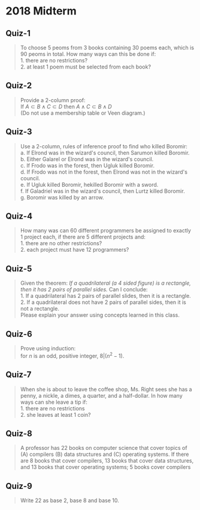 # 2018 Midterm

## Quiz-1

> To choose 5 peoms from 3 books containing 30 poems each, which is 90 peoms 
    in total. How many ways can this be done if:<br>
    1. there are no restrictions?<br>
    2. at least 1 poem must be selected from each book?


## Quiz-2

> Provide a 2-column proof:<br>
    If $A\subset B\land C\subset D$ then $A\land C \subset B\land D$<br>
    (Do not use a membership table or Veen diagram.)


## Quiz-3

> Use a 2-column, rules of inference proof to find who killed Boromir:<br>
    a. If Elrond was in the wizard's council, then Sarumon killed Boromir.<br>
    b. Either Galarel or Elrond was in the wizard's council.<br>
    c. If Frodo was in the forest, then Ugluk killed Boromir.<br>
    d. If Frodo was not in the forest, then Elrond was not in the wizard's council.<br>
    e. If Ugluk killed Boromir, hekilled Boromir with a sword.<br>
    f. If Galadriel was in the wizard's council, then Lurtz killed Boromir.<br>
    g. Boromir was killed by an arrow.


## Quiz-4

> How many was can 60 different programmers be assigned to exactly 1 
    project each, if there are 5 different projects and:<br>
    1. there are no other restrictions?<br>
    2. each project must have 12 programmers?


## Quiz-5

> Given the theorem: _If a quadrilateral (a 4 sided figure) is a rectangle, 
    then it has 2 pairs of parallel sides._ Can I conclude:<br>
    1. If a quadrilateral has 2 pairs of parallel slides, then it is a 
    rectangle.<br>
    2. If a quadrilateral does not have 2 pairs of parallel sides, then it 
    is not a rectangle.<br>
    Please explain your answer using concepts learned in this class.


## Quiz-6

> Prove using induction:<br>
    for $n$ is an odd, positive integer, $8|(n^2-1)$.


## Quiz-7

> When she is about to leave the coffee shop, Ms. Right sees she has 
    a penny, a nickle, a dimes, a quarter, and a half-dollar. In how 
    many ways can she leave a tip if:<br>
    1. there are no restrictions<br>
    2. she leaves at least 1 coin?


## Quiz-8

> A professor has 22 books on computer science that cover topics of 
    (A) compilers (B) data structures and (C) operating systems. If 
    there are 8 books that cover compilers, 13 books that cover data 
    structures, and 13 books that cover operating systems; 5 books cover compilers


## Quiz-9

> Write 22 as base 2, base 8 and base 10.


